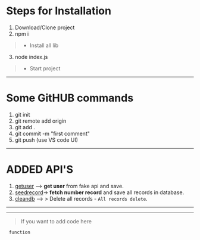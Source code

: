 
# Steps for Installation

1. Download/Clone project 
2. npm i
 >    * Install all lib
3. node index.js
 >   * Start project
***
# Some GitHUB commands
1. git init
2. git remote add origin
3. git add .
4. git commit -m "first comment"
5. git push (use VS code UI)
***
# ADDED API'S
1. [getuser](http://localhost:3000/api/user/getuser) --> **get user** from fake api and save.<br />
2. [seedrecord](http://localhost:3000/api/user/seedrecord?rid=20)-> **fetch number record** and save all records in database.<br />
3. [cleandb](http://localhost:3000/api/user/cleandb) --> > Delete all records - `All records delete`. <br />
---
***

> If you want to add code here
``` Write JS code
 function 
```


